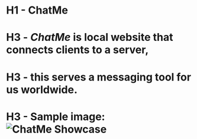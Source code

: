 # H1 - ChatMe
# H3 - *ChatMe* is local website that connects clients to a server, 
# H3 - this serves a messaging tool for us worldwide.

# H3 - Sample image: ![ChatMe Showcase](https://ibb.co/QQyxZRK)
